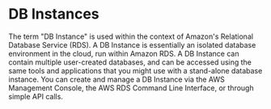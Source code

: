 # DB Instances

The term "DB Instance" is used within the context of Amazon's Relational Database Service (RDS). A DB Instance is essentially an isolated database environment in the cloud, run within Amazon RDS. A DB Instance can contain multiple user-created databases, and can be accessed using the same tools and applications that you might use with a stand-alone database instance. You can create and manage a DB Instance via the AWS Management Console, the AWS RDS Command Line Interface, or through simple API calls.